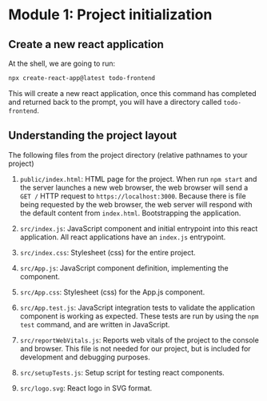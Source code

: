 # Module 1: Project initialization

## Create a new react application

At the shell, we are going to run:

```bash
npx create-react-app@latest todo-frontend
```

This will create a new react application, once this command has completed and returned back to the prompt, you will have a directory called `todo-frontend`.

## Understanding the project layout

The following files from the project directory (relative pathnames to your project)

1. `public/index.html`: HTML page for the project.
    When run `npm start` and the server launches a new web browser, the web browser will send a `GET /` HTTP request to `https://localhost:3000`.  Because there is file being requested by the web browser, the web server will respond with the default content from `index.html`.  Bootstrapping the application.

1. `src/index.js`: JavaScript component and initial entrypoint into this react application.
    All react applications have an `index.js` entrypoint.

1. `src/index.css`: Stylesheet (css) for the entire project.

1. `src/App.js`: JavaScript component definition, implementing the <App /> component.
1. `src/App.css`: Stylesheet (css) for the App.js component.
1. `src/App.test.js`: JavaScript integration tests to validate the application component is working as expected.  These tests are run by using the `npm test` command, and are written in JavaScript.

1. `src/reportWebVitals.js`: Reports web vitals of the project to the console and browser.  This file is not needed for our project, but is included for development and debugging purposes.
1. `src/setupTests.js`: Setup script for testing react components.

1. `src/logo.svg`: React logo in SVG format.
